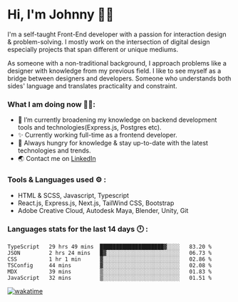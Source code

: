 # Hi, I'm Johnny 👋🧑‍

I'm a self-taught Front-End developer with a passion for interaction design & problem-solving. I mostly work on the intersection of digital design especially projects that span different or unique mediums.

As someone with a non-traditional background, I approach problems like a designer with knowledge from my previous field. I like to see myself as a bridge between designers and developers. Someone who understands both sides' language and translates practicality and constraint.

### What I am doing now 🧑‍💻:

- 🔭 I’m currently broadening my knowledge on backend development tools and technologies(Express.js, Postgres etc).
- ✨ Currently working full-time as a frontend developer.
- 📖 Always hungry for knowledge & stay up-to-date with the latest technologies and trends.
- 🌏 Contact me on [LinkedIn](https://www.linkedin.com/in/johchai/)

### Tools & Languages used ⚙️ :

- HTML & SCSS, Javascript, Typescript
- React.js, Express.js, Next.js, TailWind CSS, Bootstrap
- Adobe Creative Cloud, Autodesk Maya, Blender, Unity, Git

### Languages stats for the last 14 days 🕛 :

<!--START_SECTION:waka-->

```text
TypeScript   29 hrs 49 mins  ████████████████████▓░░░░   83.20 %
JSON         2 hrs 24 mins   █▓░░░░░░░░░░░░░░░░░░░░░░░   06.73 %
CSS          1 hr 1 min      ▓░░░░░░░░░░░░░░░░░░░░░░░░   02.86 %
TSConfig     44 mins         ▓░░░░░░░░░░░░░░░░░░░░░░░░   02.08 %
MDX          39 mins         ▒░░░░░░░░░░░░░░░░░░░░░░░░   01.83 %
JavaScript   32 mins         ▒░░░░░░░░░░░░░░░░░░░░░░░░   01.51 %
```

<!--END_SECTION:waka-->

[![wakatime](https://wakatime.com/badge/user/0cd14e89-b357-451d-b5c1-4a79286fb5a6.svg)](https://wakatime.com/@0cd14e89-b357-451d-b5c1-4a79286fb5a6)
